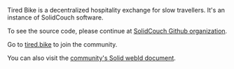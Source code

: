 Tired Bike is a decentralized hospitality exchange for slow travellers. It's an instance of SolidCouch software.

To see the source code, please continue at [SolidCouch Github organization](https://github.com/solidcouch).

Go to [tired.bike](https://tired.bike) to join the community.

You can also visit the [community's Solid webId document](https://community.tired.bike/community#us).
